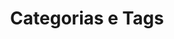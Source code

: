 ---
view: CategoriesTags
lang: pt-BR

title: Categorias e Tags

categories:
  - slug: semantica
    label: Semântica
    to: /categorias/sematica
    tags:
      - label: Estrutura de títulos
        slug: estrutura-de-titulos
  - slug: acessibilidade
    label: Acessibilidade
    to: /categorias/acessibilidade
    tags:
      - label: Aria
        slug: aria
      - label: WCAG
        slug: wcag
  - slug: html5
    label: HTML 5
    to: /categorias/html5
    tags:
      - label: Doctype
        slug: doctype
  - slug: seo
    label: SEO
    to: /categorias/seo
    tags:
      - label: GSC
        slug: gsc
  - slug: ux
    label: UX
    to: /categorias/ux
    tags:
      - label: Princípios de design
        slug: principios-de-design
  - slug: web-components
    label: Web Components
    to: /categorias/web-components
    tags:
      - label: Shadow DOM
        slug: shadow-dom
  - slug: web-performance
    label: Web Perfromance
    to: /categorias/web-performance
    tags:
      - label: Lighthouse
        slug: lighthouse
  - slug: web-apis
    label: Web APIs
    to: /categorias/web-apis
    tags:
      - label: Fetch API
        slug: fetch-api
  - slug: seguranca
    label: Segurança
    to: /categorias/seguranca
    tags:
      - label: rel noopener
        slug: rel-noopener
  - slug: videos
    label: Vídeo & Cursos
    to: /categorias/videos
    tags:
      - label: Séries em vídeo
        slug: series-em-video
---